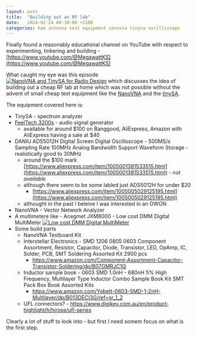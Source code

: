 ```yaml
---
layout: post
title:  "Building out an RF lab"
date:   2024-02-24 08:30:00 +1100
categories: ham antenna test equipment nanovna tinysa oscilliscope
---
```


Finally found a reasonably educational channel on YouTube with respect to
experimenting, tinkering and building -
[https://www.youtube.com/@MegawattKS](https://www.youtube.com/@MegawattKS)

What caught my eye was this episode
  [![
    NanoVNA and TinySA for Radio Design
  ](
    http://img.youtube.com/vi/B7DFOq9rM_M/0.jpg
  )](https://youtu.be/B7DFOq9rM_M)
which discusses the idea of building out a cheap RF lab at home which was not
possible without the advent of small cheap test equipment like the
[NanoVNA](https://nanovna.com/) and the [tinySA](https://www.tinysa.org/).

The equipment covered here is:

- TinySA - spectrum analyzer
- [FeelTech 3200s](http://en.feeltech.net/index.php?case=archive&act=show&aid=16) - audio signal generator
    - available for around $100 on Banggood, AliExpress, Amazon with AliExpress
      having a sale at $40
- DANIU ADS5012H Digital Screen Digital Oscilloscope - 500MS/s Sampling Rate
  100MHz Analog Bandwidth Support Waveform Storage - realistically good to 30MHz
  - around the $100 mark [https://www.aliexpress.com/item/1005001381533515.html](https://www.aliexpress.com/item/1005001381533515.html) - _not available_
  - although there seem to be some labled just ADS5012H for under $20
    - [https://www.aliexpress.com/item/1005005029125195.html](https://www.aliexpress.com/item/1005005029125195.html)
  - althought in the past I beleive I was interested in an OWON
- NanoVNA  - Vector Network Analyzer
- A multimetere like - Acegmet JXM8000 - Low cost DMM Digital MultiMeter
  [![
    Low cost DMM Digital MultiMeter
  ](
    http://img.youtube.com/vi/3PO6TviwE9U/0.jpg
  )](https://youtu.be/3PO6TviwE9U)
- Some build parts
    - NanoVNA Testboard Kit
    - Interstellar Electronics - SMD 1206 0805 0603 Component Assortment,
      Resistor, Capacitor, Diode, Transistor, LED, OpAmp, IC, Solder, PCB, SMT
      Soldering Assorted Kit 2900 pcs
        - https://www.amazon.com/Component-Assortment-Capacitor-Transistor-Soldering/dp/B07GMRJC1Q
    - Inductor sample book - 0603 SMD 1.0nH - 680nH 5% High Frequency,
      Multilayer Type Inductor Combo Sample Book Kit SMT Pack Box Book Assorted
      Kits
        - https://www.amazon.com/Yobett-0603-SMD-1-2nH-Multilayer/dp/B013DECI3G/ref=sr_1_2
    - UFL connectors? - https://www.digikey.com.au/en/product-highlight/h/hirose/ufl-series

Clearly a lot of stuff to look into - but first I need somem focus on what is
the first step.
